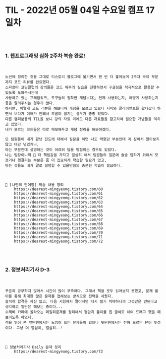 # TIL - 2022년 05월 04일 수요일 캠프 17일차
<br>
<br>

### 1. 웹프로그래밍 심화 2주차 복습 완료!

<br>

    노션에 정리한 것을 그대로 티스토리 블로그에 옮기면서 한 번 더 훑어보며 2주차 숙제 부분까지 코드 리뷰를 완료했다.  
    스파르타 코딩클럽의 강의들은 코드 위주의 실습을 진행하면서 구글링을 적극적으로 활용할 수 있도록 도와주시는데  
    사용하고 있는 프레임워크, 도구들의 정확한 개념보다는 언제 사용하는지, 어떻게 사용하는지 등을 알려주시는 경우가 많다.  
    하지만, 이렇게 코드 리뷰를 해보니까 개념을 모르고 있으니 서버와 클라이언트를 왔다갔다 하면서 보다가 이해가 안돼서 흐름이 끊기는 경우가 종종 있었다.  
    다른 캠퍼분들의 TIL을 보니 강의 자료 외에도 다른 자료들을 참고하여 필요한 개념들을 익히고 있었다.  
    내가 모르는 코드들은 따로 메모해두고 개념 정리를 해봐야겠다.   

    또 팀원들이 내가 끝낸 진도에 대해서 질문을 하면 나도 막혔던 부분인데 꼭 짚어서 알아보지 않고 대강 넘겼거나,  
    아는 부분인데 설명하는 것이 어려워 답을 망설이는 경우도 있었다.  
    나는 팀장이니까 💪 더 책임감을 가지고 열심히 해서 팀원들의 질문에 술술 답하기 위해서 모르거나 헷갈리는 부분은 좀 더 집요하게 학습할 필요가 있고,  
    아는 것들도 내가 말로 설명할 수 있을만큼의 충분한 학습이 필요하다. 

<br>

    📎 [나만의 단어장] 학습 내용 정리
        https://dearest-mingyeong.tistory.com/60
        https://dearest-mingyeong.tistory.com/61
        https://dearest-mingyeong.tistory.com/62
        https://dearest-mingyeong.tistory.com/63
        https://dearest-mingyeong.tistory.com/64
        https://dearest-mingyeong.tistory.com/65
        https://dearest-mingyeong.tistory.com/66
        https://dearest-mingyeong.tistory.com/67
        https://dearest-mingyeong.tistory.com/68
        https://dearest-mingyeong.tistory.com/69
        https://dearest-mingyeong.tistory.com/70
        https://dearest-mingyeong.tistory.com/71
        https://dearest-mingyeong.tistory.com/72

<br>
<br>

### 2. 정보처리기사 D-3

<br>

    꾸준히 공부하지 않아서 시간이 많이 부족하다. 그래서 책을 모두 읽어보지 못했고, 문제 풀이를 통해 최대한 많은 문제를 접해보는 방식으로 전략을 세웠다.  
    솔직히 합격은 자신 없고, 다음 시험까지 떨어지면 다시 필기 처야하니까 그것만은 안된다고 생각하고 일단은 해보는 중이다...
    수제비 카페에 올라오는 데일리문제를 정리해서 정답과 풀이를 흰 글씨로 하여 드래그 했을 때 보이도록 하였다.  
    책을 읽어 본 앞단원에서는 느낌이 오는 문제들이 있으나 뒷단원에서는 전혀 모르는 단어 투성이다. 그냥 더 열심히, 열심히..!

<br>

    📎 정보처리기사 Daily 문제 정리
        https://dearest-mingyeong.tistory.com/73